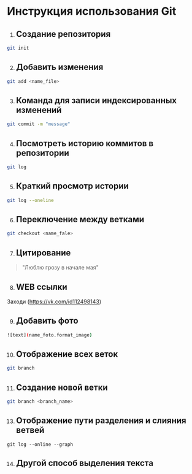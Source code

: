 # Инструкция использования Git

1. ## Создание репозитория
```sh
git init
```

2. ## Добавить изменения 
```sh
git add <name_file>
```

3. ## Команда для записи индексированных изменений
```sh
git commit -m "message"
```

4. ## Посмотреть историю коммитов в репозитории
```sh
git log
```

5. ## Краткий просмотр истории
```sh
git log --oneline
```

6. ## Переключение между ветками
```sh
git checkout <name_fale>
```

7. ## Цитирование 
> "Люблю грозу в начале мая"

8. ## WEB ссылки
Заходи (https://vk.com/id112498143)

9. ## Добавить фото
```sh
![text](name_foto.format_image)
```

10. ## Отображение всех веток
```sh
git branch
```

11. ## Создание новой ветки
```sh
git branch <branch_name>
```

13. ## Отображение пути разделения и слияния ветвей
```
git log --online --graph
```
14. ## Другой способ выделения текста







